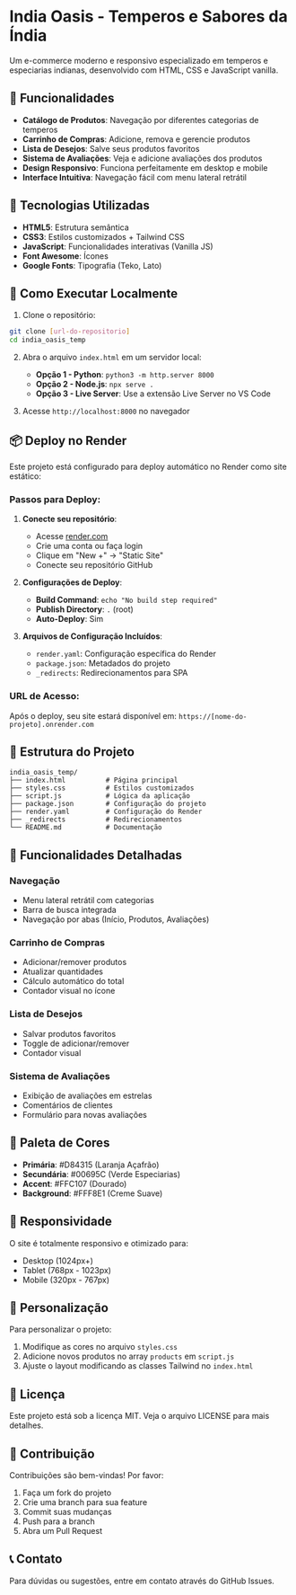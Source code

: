 # India Oasis - Temperos e Sabores da Índia

Um e-commerce moderno e responsivo especializado em temperos e especiarias indianas, desenvolvido com HTML, CSS e JavaScript vanilla.

## 🌟 Funcionalidades

- **Catálogo de Produtos**: Navegação por diferentes categorias de temperos
- **Carrinho de Compras**: Adicione, remova e gerencie produtos
- **Lista de Desejos**: Salve seus produtos favoritos
- **Sistema de Avaliações**: Veja e adicione avaliações dos produtos
- **Design Responsivo**: Funciona perfeitamente em desktop e mobile
- **Interface Intuitiva**: Navegação fácil com menu lateral retrátil

## 🎨 Tecnologias Utilizadas

- **HTML5**: Estrutura semântica
- **CSS3**: Estilos customizados + Tailwind CSS
- **JavaScript**: Funcionalidades interativas (Vanilla JS)
- **Font Awesome**: Ícones
- **Google Fonts**: Tipografia (Teko, Lato)

## 🚀 Como Executar Localmente

1. Clone o repositório:
```bash
git clone [url-do-repositorio]
cd india_oasis_temp
```

2. Abra o arquivo `index.html` em um servidor local:
   - **Opção 1 - Python**: `python3 -m http.server 8000`
   - **Opção 2 - Node.js**: `npx serve .`
   - **Opção 3 - Live Server**: Use a extensão Live Server no VS Code

3. Acesse `http://localhost:8000` no navegador

## 📦 Deploy no Render

Este projeto está configurado para deploy automático no Render como site estático:

### Passos para Deploy:

1. **Conecte seu repositório**:
   - Acesse [render.com](https://render.com)
   - Crie uma conta ou faça login
   - Clique em "New +" → "Static Site"
   - Conecte seu repositório GitHub

2. **Configurações de Deploy**:
   - **Build Command**: `echo "No build step required"`
   - **Publish Directory**: `.` (root)
   - **Auto-Deploy**: Sim

3. **Arquivos de Configuração Incluídos**:
   - `render.yaml`: Configuração específica do Render
   - `package.json`: Metadados do projeto
   - `_redirects`: Redirecionamentos para SPA

### URL de Acesso:
Após o deploy, seu site estará disponível em: `https://[nome-do-projeto].onrender.com`

## 📁 Estrutura do Projeto

```
india_oasis_temp/
├── index.html          # Página principal
├── styles.css          # Estilos customizados
├── script.js           # Lógica da aplicação
├── package.json        # Configuração do projeto
├── render.yaml         # Configuração do Render
├── _redirects          # Redirecionamentos
└── README.md           # Documentação
```

## 🎯 Funcionalidades Detalhadas

### Navegação
- Menu lateral retrátil com categorias
- Barra de busca integrada
- Navegação por abas (Início, Produtos, Avaliações)

### Carrinho de Compras
- Adicionar/remover produtos
- Atualizar quantidades
- Cálculo automático do total
- Contador visual no ícone

### Lista de Desejos
- Salvar produtos favoritos
- Toggle de adicionar/remover
- Contador visual

### Sistema de Avaliações
- Exibição de avaliações em estrelas
- Comentários de clientes
- Formulário para novas avaliações

## 🎨 Paleta de Cores

- **Primária**: #D84315 (Laranja Açafrão)
- **Secundária**: #00695C (Verde Especiarias)
- **Accent**: #FFC107 (Dourado)
- **Background**: #FFF8E1 (Creme Suave)

## 📱 Responsividade

O site é totalmente responsivo e otimizado para:
- Desktop (1024px+)
- Tablet (768px - 1023px)
- Mobile (320px - 767px)

## 🔧 Personalização

Para personalizar o projeto:
1. Modifique as cores no arquivo `styles.css`
2. Adicione novos produtos no array `products` em `script.js`
3. Ajuste o layout modificando as classes Tailwind no `index.html`

## 📄 Licença

Este projeto está sob a licença MIT. Veja o arquivo LICENSE para mais detalhes.

## 🤝 Contribuição

Contribuições são bem-vindas! Por favor:
1. Faça um fork do projeto
2. Crie uma branch para sua feature
3. Commit suas mudanças
4. Push para a branch
5. Abra um Pull Request

## 📞 Contato

Para dúvidas ou sugestões, entre em contato através do GitHub Issues.